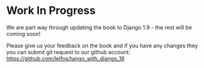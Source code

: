 Work In Progress
================

We are part way through updating the book to Django 1.9 - the rest will be coming soon!

Please give us your feedback on the book and if you have any changes they you can submit git request to our github account: https://github.com/leifos/tango_with_django_19

